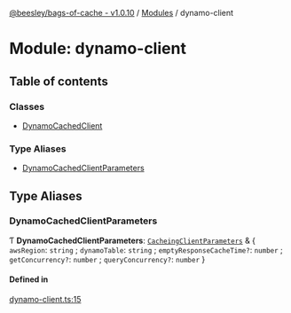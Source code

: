 [@beesley/bags-of-cache - v1.0.10](../README.md) / [Modules](../modules.md) / dynamo-client

# Module: dynamo-client

## Table of contents

### Classes

- [DynamoCachedClient](../classes/dynamo_client.DynamoCachedClient.md)

### Type Aliases

- [DynamoCachedClientParameters](dynamo_client.md#dynamocachedclientparameters)

## Type Aliases

### DynamoCachedClientParameters

Ƭ **DynamoCachedClientParameters**: [`CacheingClientParameters`](cacheing_client.md#cacheingclientparameters) & { `awsRegion`: `string` ; `dynamoTable`: `string` ; `emptyResponseCacheTime?`: `number` ; `getConcurrency?`: `number` ; `queryConcurrency?`: `number`  }

#### Defined in

[dynamo-client.ts:15](https://github.com/bbeesley/bags-of-cache/blob/main/src/dynamo-client.ts#L15)
